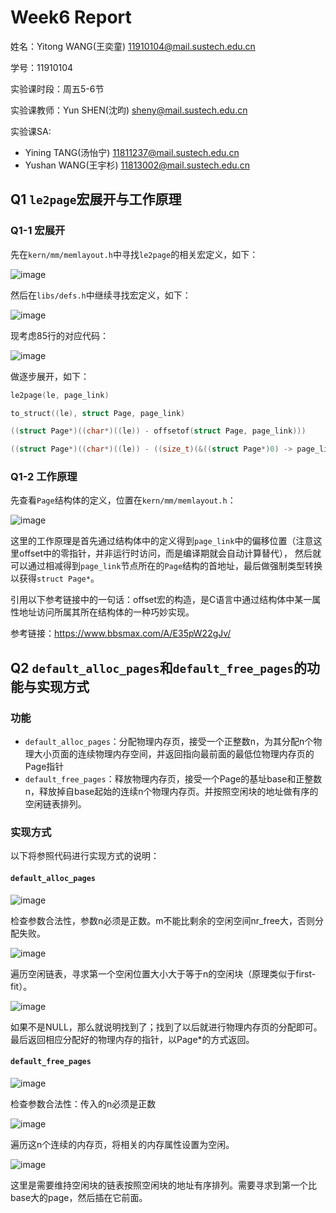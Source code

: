 # Week6 Report
姓名：Yitong WANG(王奕童) 11910104@mail.sustech.edu.cn

学号：11910104

实验课时段：周五5-6节

实验课教师：Yun SHEN(沈昀) sheny@mail.sustech.edu.cn

实验课SA:
- Yining TANG(汤怡宁) 11811237@mail.sustech.edu.cn
- Yushan WANG(王宇杉) 11813002@mail.sustech.edu.cn

## Q1 `le2page`宏展开与工作原理
### Q1-1 宏展开
先在`kern/mm/memlayout.h`中寻找`le2page`的相关宏定义，如下：

![image](https://user-images.githubusercontent.com/64548919/160065521-813a62e2-13da-467e-bd94-671e4a383b44.png)

然后在`libs/defs.h`中继续寻找宏定义，如下：

![image](https://user-images.githubusercontent.com/64548919/160065946-212c11f7-cca3-4cbd-bfb6-1862c0bc435f.png)

现考虑85行的对应代码：

![image](https://user-images.githubusercontent.com/64548919/160066483-a63d2562-4612-47d8-ad1b-a663a01fd091.png)

做逐步展开，如下：
```C
le2page(le, page_link)

to_struct((le), struct Page, page_link)

((struct Page*)((char*)((le)) - offsetof(struct Page, page_link)))

((struct Page*)((char*)((le)) - ((size_t)(&((struct Page*)0) -> page_link))))
```

### Q1-2 工作原理

先查看`Page`结构体的定义，位置在`kern/mm/memlayout.h`：

![image](https://user-images.githubusercontent.com/64548919/160068191-1f7b2538-8935-4dd0-97ce-7099ee83f58f.png)

这里的工作原理是首先通过结构体中的定义得到`page_link`中的偏移位置（注意这里offset中的零指针，并非运行时访问，而是编译期就会自动计算替代），
然后就可以通过相减得到`page_link`节点所在的`Page`结构的首地址，最后做强制类型转换以获得`struct Page*`。

引用以下参考链接中的一句话：offset宏的构造，是C语言中通过结构体中某一属性地址访问所属其所在结构体的一种巧妙实现。

参考链接：https://www.bbsmax.com/A/E35pW22gJv/


## Q2 `default_alloc_pages`和`default_free_pages`的功能与实现方式
### 功能
- `default_alloc_pages`：分配物理内存页，接受一个正整数n，为其分配n个物理大小页面的连续物理内存空间，并返回指向最前面的最低位物理内存页的Page指针
- `default_free_pages`：释放物理内存页，接受一个Page的基址base和正整数n，释放掉自base起始的连续n个物理内存页。并按照空闲块的地址做有序的空闲链表排列。

### 实现方式
以下将参照代码进行实现方式的说明：
#### `default_alloc_pages`

![image](https://user-images.githubusercontent.com/64548919/160071714-b6bdd610-bf3d-4b44-b76b-71c09c18f3a2.png)

检查参数合法性，参数n必须是正数。m不能比剩余的空闲空间nr_free大，否则分配失败。

![image](https://user-images.githubusercontent.com/64548919/160071994-3bc5eea3-4e68-4d12-9dc9-52b798591b8d.png)

遍历空闲链表，寻求第一个空闲位置大小大于等于n的空闲块（原理类似于first-fit）。

![image](https://user-images.githubusercontent.com/64548919/160072234-e1bb1022-2f17-48f0-8619-c2f3f76fa8fc.png)

如果不是NULL，那么就说明找到了；找到了以后就进行物理内存页的分配即可。
最后返回相应分配好的物理内存的指针，以Page\*的方式返回。

#### `default_free_pages`

![image](https://user-images.githubusercontent.com/64548919/160072563-2396315d-b349-42ab-8309-728064604ddd.png)

检查参数合法性：传入的n必须是正数

![image](https://user-images.githubusercontent.com/64548919/160073208-4db10fe6-a029-46c9-b1ff-4bc696baee10.png)

遍历这n个连续的内存页，将相关的内存属性设置为空闲。

![image](https://user-images.githubusercontent.com/64548919/160074937-72087869-e545-4d02-94a0-c9e896935ea4.png)

这里是需要维持空闲块的链表按照空闲块的地址有序排列。需要寻求到第一个比base大的page，然后插在它前面。
